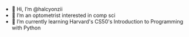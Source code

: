 - 👋 Hi, I’m @halcyonzii
- 👀 I’m an optometrist interested in comp sci
- 🌱 I’m currently learning Harvard's CS50's Introduction to Programming with Python


<!---
halcyonzii/halcyonzii is a ✨ special ✨ repository because its `README.md` (this file) appears on your GitHub profile.
You can click the Preview link to take a look at your changes.
--->
